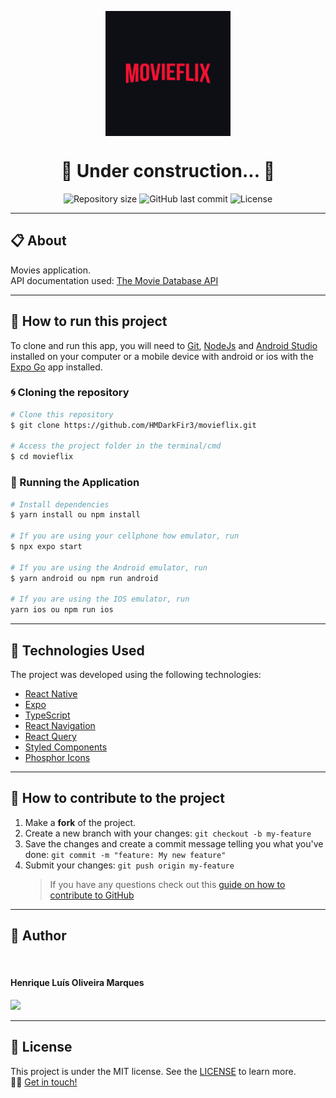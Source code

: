 <p align="center" >
  <img align="center" src="./assets/icon.png" width="200px;" />
</p>

<h1 align="center">
  🚧 Under construction... 🚧
</h1>

<p align="center" >
  <img alt="Repository size" src="https://img.shields.io/github/repo-size/hmdarkfir3/movie-app?style=for-the-badge">
  
  <img alt="GitHub last commit" src="https://img.shields.io/github/last-commit/hmdarkfir3/movie-app?style=for-the-badge">
  
  <img alt="License" src="https://img.shields.io/badge/license-MIT-blue.svg?style=for-the-badge" />
</p>
  
---

## 📋 About

Movies application. <br>
API documentation used: [The Movie Database API](https://developers.themoviedb.org/3/getting-started/introduction)

---

## 📂 How to run this project

To clone and run this app, you will need to [Git](https://git-scm.com), [NodeJs](https://nodejs.org/en/) and [Android Studio](https://developer.android.com/studio) installed on your computer or a mobile device with android or ios with the [Expo Go](https://expo.dev/client) app installed.

### 🌀 Cloning the repository

```bash
# Clone this repository
$ git clone https://github.com/HMDarkFir3/movieflix.git

# Access the project folder in the terminal/cmd
$ cd movieflix
```

### 🎲 Running the Application

```bash
# Install dependencies
$ yarn install ou npm install

# If you are using your cellphone how emulator, run
$ npx expo start

# If you are using the Android emulator, run
$ yarn android ou npm run android

# If you are using the IOS emulator, run
yarn ios ou npm run ios
```

---

## 🚀 Technologies Used

The project was developed using the following technologies:

- [React Native](https://reactnative.dev)
- [Expo](https://docs.expo.io)
- [TypeScript](https://www.typescriptlang.org)
- [React Navigation](https://reactnavigation.org)
- [React Query](https://react-query-v3.tanstack.com/)
- [Styled Components](https://styled-components.com)
- [Phosphor Icons](https://phosphoricons.com/)

---

## 💪 How to contribute to the project

1. Make a **fork** of the project.
2. Create a new branch with your changes: `git checkout -b my-feature`
3. Save the changes and create a commit message telling you what you've done: `git commit -m "feature: My new feature"`
4. Submit your changes: `git push origin my-feature`
   > If you have any questions check out this [guide on how to contribute to GitHub](https://github.com/firstcontributions/first-contributions)

---

## 🧑 Author

<img style="border-radius: 50%;" src="https://github.com/HMDarkFir3.png" width="150px;" alt=""/>
 <h4>Henrique Luís Oliveira Marques</h4>

<p align="left">
  <a href="https://www.linkedin.com/in/henrique-luís-oliveira-marques-3406361a7/" target="_blank"><img src="https://img.shields.io/badge/LinkedIn-0077B5?style=for-the-badge&logo=linkedin&logoColor=white"></a>
<p>

---

## 📝 License

This project is under the MIT license. See the [LICENSE](./LICENSE) to learn more.
<br>
👋🏽 [Get in touch!](https://www.linkedin.com/in/henrique-luís-oliveira-marques-3406361a7/)

